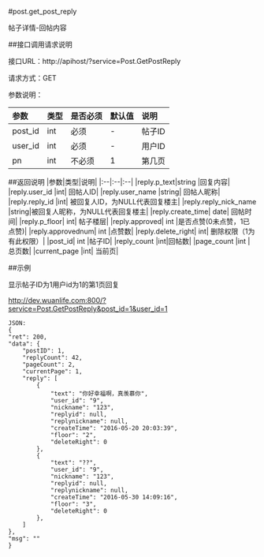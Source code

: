 #post.get_post_reply

帖子详情-回帖内容

##接口调用请求说明

接口URL：http://apihost/?service=Post.GetPostReply

请求方式：GET

参数说明：

|参数|类型|是否必须|默认值|说明|
|:--|:--|:--|:--|:--|
|post_id|int	|必须|	-	|帖子ID|
|user_id|int    |必须|    -   |用户ID|
|pn	|int	|不必须|	1|	第几页|

##返回说明
|参数|类型|说明|
|:--|:--|:--|
|reply.p_text|string	|回复内容|
|reply.user_id	|int|	回帖人ID|
|reply.user_name	|string|	回帖人昵称|
|reply.reply_id	|int|	被回复人ID，为NULL代表回复楼主|
|reply.reply_nick_name	|string|被回复人昵称，为NULL代表回复楼主|
|reply.create_time|	date|	回帖时间|
|reply.p_floor|  int|   帖子楼层|
|reply.approved|	int	|是否点赞(0未点赞，1已点赞)|
|reply.approvednum|	int	|点赞数|
|reply.delete_right|  int|   删除权限（1为有此权限）|
|post_id|		int	|帖子ID|
|reply_count	|int|回帖数|
|page_count	|int	|总页数|
|current_page	|int|	当前页|

##示例

显示帖子ID为1用户id为1的第1页回复

http://dev.wuanlife.com:800/?service=Post.GetPostReply&post_id=1&user_id=1

    JSON:
    {
    "ret": 200,
    "data": {
        "postID": 1,
        "replyCount": 42,
        "pageCount": 2,
        "currentPage": 1,
        "reply": [
            {
                "text": "你好幸福啊，真羡慕你",
                "user_id": "9",
                "nickname": "123",
                "replyid": null,
                "replynickname": null,
                "createTime": "2016-05-20 20:03:39",
                "floor": "2",
                "deleteRight": 0
            },
            {
                "text": "??",
                "user_id": "9",
                "nickname": "123",
                "replyid": null,
                "replynickname": null,
                "createTime": "2016-05-30 14:09:16",
                "floor": "3",
                "deleteRight": 0
            },
        ]
    },
    "msg": ""
    }
